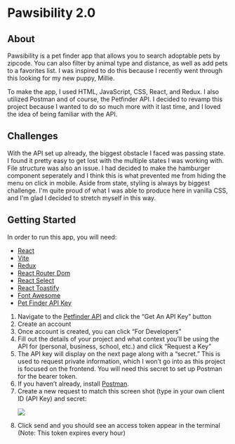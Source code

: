 <h1>Pawsibility 2.0</h1>
<h2>About</h2>
Pawsibility is a pet finder app that allows you to search adoptable pets by zipcode. You can also filter by animal type and distance, as well as add pets to a favorites list. I was inspired to do this because I recently went through this looking for my new puppy, Millie.

To make the app, I used HTML, JavaScript, CSS, React, and Redux. I also utilized Postman and of course, the Petfinder API. I decided to revamp this project because I wanted to do so much more with it last time, and I loved the idea of being familiar with the API.

<h2>Challenges</h2>
With the API set up already, the biggest obstacle I faced was passing state. I found it pretty easy to get lost with the multiple states I was working with. File structure was also an issue. I had decided to make the hamburger component seperately and I think this is what prevented me from hiding the menu on click in mobile. Aside from state, styling is always by biggest challenge. I'm quite proud of what I was able to produce here in vanilla CSS, and I'm glad I decided to stretch myself in this way.

<h2>Getting Started</h2>
In order to run this app, you will need:
<ul>
<li><a href="https://reactjs.org/docs/getting-started.html">React</a></li>
<li><a href="https://vitejs.dev/guide/">Vite</a></li>
<li><a href="https://www.npmjs.com/package/redux">Redux</a></li>
<li><a href="https://reactrouter.com/en/main/start/tutorial">React Router Dom</a></li>
<li><a href="https://react-select.com/home">React Select</a></li>
<li><a href="https://www.npmjs.com/package/react-toastify?activeTab=readme">React Toastify</a></li>
<li><a href="https://fontawesome.com/v5/docs/web/use-with/react">Font Awesome</a></li>
<li><a href="https://www.petfinder.com/developers/">Pet Finder API Key</a></li>
</ul>
<ol>
<li>Navigate to the <a href= "https://www.petfinder.com/developers/">Petfinder API</a> and click the “Get An API Key” button</li>
<li>Create an account</li>
<li>Once account is created, you can click “For Developers”</li>
<li>Fill out the details of your project and what context you’ll be using the API for (personal, business, school, etc.) and click “Request a Key”</li>
<li>The API key will display on the next page along with a “secret.” This is used to request private information, which I won’t go into as this project is focused on the frontend. You will need this secret to set up Postman for the bearer token. </li>
<li>If you haven’t already, install <a href="https://www.postman.com/downloads/">Postman</a>.</li>
<li>Create a new request to match this screen shot (type in your own client ID (API Key) and secret:

<img src = "/assets/readme/PostmanScreenShot.png"></li>

<li>Click send and you should see an access token appear in the terminal (Note: This token expires every hour)</li></ol>
